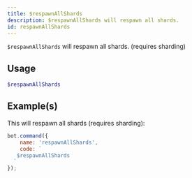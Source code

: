 ```yaml
---
title: $respawnAllShards
description: $respawnAllShards will respawn all shards.
id: respawnAllShards
---
```


`$respawnAllShards` will respawn all shards. (requires sharding)

## Usage

```php
$respawnAllShards
```

## Example(s)

This will respawn all shards (requires sharding):

```javascript
bot.command({
    name: 'respawnAllShards',
    code: `
   $respawnAllShards
  `
});
```